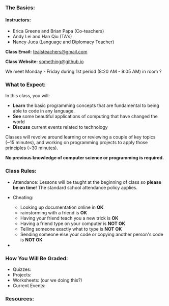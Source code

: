 ### The Basics: 


#### Instructors:
* Erica Greene and Brian Papa (Co-teachers)
* Andy Lei and Han Qiu (TA's)
* Nancy Juca (Language and Diplomacy Teacher)

**Class Email:** tealsteachers@gmail.com

**Class Website:** something@github.io

We meet Monday - Friday during 1st period (8:20 AM - 9:05 AM) in room ? 

### What to Expect: 

In this class, you will:

* **Learn** the basic programming concepts that are fundamental to being able to code in any language. 
* **See** some beautiful applications of computing that have changed the world
* **Discuss** current events related to technology

Classes will revolve around learning or reviewing a couple of key topics (~15 minutes), and working on programming projects to apply those principles (~30 minutes).

**No previous knowledge of computer science or programming is required.**

### Class Rules: 

* Attendance: Lessons will be taught at the beginning of class so **please be on time**! The standard school attendance policy applies. 

* Cheating: 
  - Looking up documentation online in **OK**
  - rainstorming with a friend is **OK**
  - Having your friend teach you a new trick is **OK**
  - Having a friend type on your computer is **NOT OK**
  - Telling someone exactly what to type is **NOT OK**
  - Sending someone else your code or copying another person's code is **NOT OK**

* 

### How You Will Be Graded:

* Quizzes:
* Projects: 
* Worksheets: (our we doing this?)
* Current Events: 

### Resources: 


